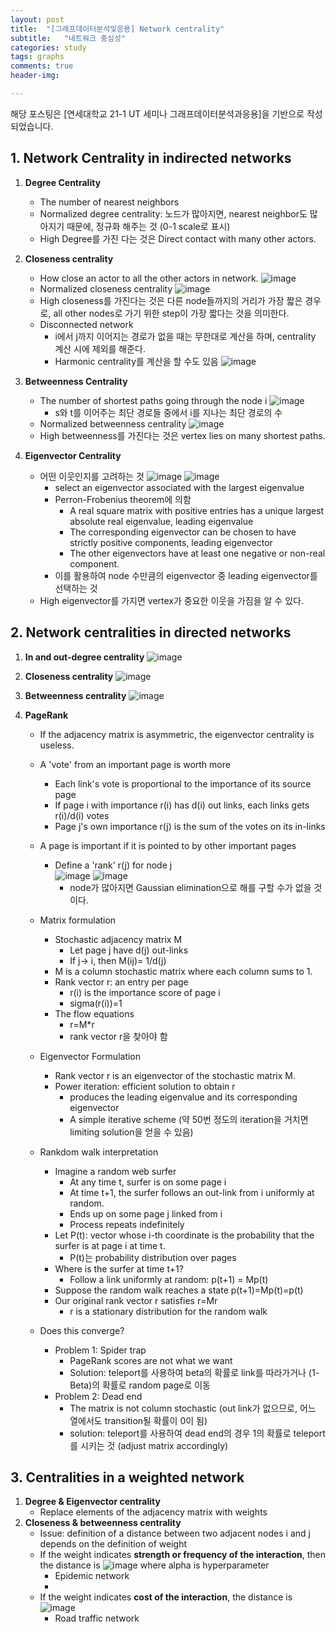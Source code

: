 ```yaml
---
layout: post
title:  "[그래프데이터분석및응용] Network centrality"
subtitle:   "네트워크 중심성"
categories: study
tags: graphs
comments: true
header-img:

---
```


해당 포스팅은 [연세대학교 21-1 UT 세미나 그래프데이터분석과응용]을 기반으로 작성되었습니다. 

## 1. Network Centrality in indirected networks

1. **Degree Centrality**
   *  The number of nearest neighbors
   *  Normalized degree centrality: 노드가 많아지면, nearest neighbor도 많아지기 때문에, 정규화 해주는 것 (0-1 scale로 표시)
   *  High Degree를 가진 다는 것은 Direct contact with many other actors. 

2. **Closeness centrality**
   * How close an actor to all the other actors in network. 
     ![image](https://user-images.githubusercontent.com/60350933/148014520-92614dad-5306-487b-905f-9595612515de.png)
   * Normalized closeness centrality
     ![image](https://user-images.githubusercontent.com/60350933/148014624-54e280a0-48fe-4498-b87c-87895d831638.png)
   * High closeness를 가진다는 것은 다른 node들까지의 거리가 가장 짧은 경우로, all other nodes로 가기 위한 step이 가장 짧다는 것을 의미한다. 
   * Disconnected network
      * i에서 j까지 이어지는 경로가 없을 때는 무한대로 계산을 하며, centrality 계산 시에 제외를 해준다.
      * Harmonic centrality를 계산을 할 수도 있음
        ![image](https://user-images.githubusercontent.com/60350933/148014763-13e04fac-ac61-440c-8098-1ed045033b32.png)

3. **Betweenness Centrality**
   * The number of shortest paths going through the node i
     ![image](https://user-images.githubusercontent.com/60350933/148015187-95c34b23-bde9-49ba-9fb8-50f674cecf01.png)
      * s와 t를 이어주는 최단 경로들 중에서 i를 지나는 최단 경로의 수
   * Normalized betweenness centrality
     ![image](https://user-images.githubusercontent.com/60350933/148015265-22f2a58f-ca3c-4d15-9984-ede1c985dc85.png)
   * High betweenness를 가진다는 것은 vertex lies on many shortest paths. 
   
4. **Eigenvector Centrality**
   * 어떤 이웃인지를 고려하는 것
     ![image](https://user-images.githubusercontent.com/60350933/148023103-fa41d3d4-7fe4-4770-8d33-7c8683638987.png)
     ![image](https://user-images.githubusercontent.com/60350933/148024084-5c03b46c-98b3-4a15-a986-6645de69ae07.png)
     * select an eigenvector associated with the largest eigenvalue
     * Perron-Frobenius theorem에 의함
       - A real square matrix with positive entries has a unique largest absolute real eigenvalue, leading eigenvalue
       - The corresponding eigenvector can be chosen to have strictly positive components, leading eigenvector
       - The other eigenvectors have at least one negative or non-real component. 
      * 이를 활용하여 node 수만큼의 eigenvector 중 leading eigenvector를 선택하는 것
   * High eigenvector를 가지면 vertex가 중요한 이웃을 가짐을 알 수 있다. 

## 2. Network centralities in directed networks

1. **In and out-degree centrality** 
   ![image](https://user-images.githubusercontent.com/60350933/148025581-deec863b-71af-4bf6-b88f-4b29a78a6577.png)

2. **Closeness centrality**
   ![image](https://user-images.githubusercontent.com/60350933/148025621-486adc01-5064-4e54-923a-7c5e7f20ef90.png)

3. **Betweenness centrality**
   ![image](https://user-images.githubusercontent.com/60350933/148025681-1d9031ab-079a-487f-8a78-133dbfe08a66.png)
   
 4. **PageRank**
    * If the adjacency matrix is asymmetric, the eigenvector centrality is useless. 
    * A 'vote' from an important page is worth more
      * Each link's vote is proportional to the importance of its source page
      * If page i with importance r(i) has d(i) out links, each links gets r(i)/d(i) votes
      * Page j's own importance r(j) is the sum of the votes on its in-links 
    
    * A page is important if it is pointed to by other important pages
      * Define a 'rank' r(j) for node j  
        ![image](https://user-images.githubusercontent.com/60350933/148026723-49b8a4ec-139d-4c8f-adea-087f124f8cb3.png)
        ![image](https://user-images.githubusercontent.com/60350933/148026819-c5576a31-3190-4250-9ebb-6c4f055309e2.png)
        - node가 많아지면 Gaussian elimination으로 해를 구할 수가 없을 것이다. 
    
    * Matrix formulation
      * Stochastic adjacency matrix M
        - Let page j have d(j) out-links
        - If j-> i, then M(ij)= 1/d(j)
      *  M is a column stochastic matrix where each column sums to 1. 
      *  Rank vector r: an entry per page
         - r(i) is the importance score of page i
         - sigma(r(i))=1
      *  The flow equations
         - r=M*r
         - rank vector r을 찾아야 함
    
    * Eigenvector Formulation
      * Rank vector r is an eigenvector of the stochastic matrix M. 
      * Power iteration: efficient solution to obtain r
        - produces the leading eigenvalue and its corresponding eigenvector
        - A simple iterative scheme (약 50번 정도의 iteration을 거치면 limiting solution을 얻을 수 있음)
    
    * Rankdom walk interpretation
      * Imagine a random web surfer
        - At any time t, surfer is on some page i
        - At time t+1, the surfer follows an out-link from i uniformly at random.
        - Ends up on some page j linked from i
        - Process repeats indefinitely
      * Let P(t): vector whose i-th coordinate is the probability that the surfer is at page i at time t.
        - P(t)는 probability distribution over pages
      * Where is the surfer at time t+1?
        - Follow a link uniformly at random: p(t+1) = Mp(t)
      * Suppose the random walk reaches a state p(t+1)=Mp(t)=p(t)
      * Our original rank vector r satisfies r=Mr
        - r is a stationary distribution for the random walk
      
    * Does this converge?
      * Problem 1: Spider trap
        - PageRank scores are not what we want
        - Solution: teleport를 사용하여 beta의 확률로 link를 따라가거나 (1-Beta)의 확률로 random page로 이동
      * Problem 2: Dead end
        - The matrix is not column stochastic (out link가 없으므로, 어느 열에서도 transition될 확률이 0이 됨)
        - solution: teleport를 사용하여 dead end의 경우 1의 확률로 teleport를 시키는 것 (adjust matrix accordingly)

## 3. Centralities in a weighted network
1. **Degree & Eigenvector centrality**  
   * Replace elements of the adjacency matrix with weights
2. **Closeness & betweenness centrality**
   * Issue: definition of a distance between two adjacent nodes i and j depends on the definition of weight
   * If the weight indicates **strength or frequency of the interaction**, then the distance is 
     ![image](https://user-images.githubusercontent.com/60350933/148058583-b9091f7b-ac2b-43a5-a79d-77b019e808fc.png)
     where alpha is hyperparameter
     * Epidemic network
     * 
   * If the weight indicates **cost of the interaction**, the distance is 
     ![image](https://user-images.githubusercontent.com/60350933/148058865-1ea50267-72f0-4195-9726-a7cc586bd325.png)
     * Road traffic network
